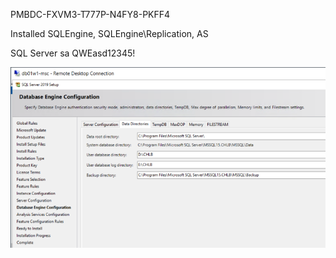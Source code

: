 PMBDC-FXVM3-T777P-N4FY8-PKFF4

Installed SQLEngine, SQLEngine\Replication, AS

SQL Server sa QWEasd12345!

![image.png](/.attachments/image-2cde173b-edf1-4327-b58d-9620e4d7103a.png)

